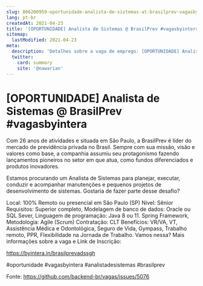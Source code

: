 ```yaml
---
slug: 866200959-oportunidade-analista-de-sistemas-at-brasilprev-vagasbyintera
lang: pt-br
createdAt: 2021-04-23
title: '[OPORTUNIDADE] Analista de Sistemas @ BrasilPrev #vagasbyintera - Vaga de Emprego'
sitemap:
  lastModified: 2021-04-23
meta:
  description: 'Detalhes sobre a vaga de emprego: [OPORTUNIDADE] Analista de Sistemas @ BrasilPrev #vagasbyintera'
  twitter:
    card: summary
    site: '@nawarian'
---
```


# [OPORTUNIDADE] Analista de Sistemas @ BrasilPrev #vagasbyintera

Com 26 anos de atividades e situada em São Paulo, a BrasilPrev é líder do mercado de previdência privada no Brasil. Sempre com sua missão, visão e valores como base, a companhia assumiu seu protagonismo fazendo lançamentos pioneiros no setor em que atua, como fundos diferenciados e produtos inovadores. 

Estamos procurando um Analista de Sistemas para planejar, executar, conduzir e acompanhar manutenções e pequenos projetos de desenvolvimento de sistemas. Gostaria de fazer parte desse desafio?

Local:  100% Remoto ou presencial em São Paulo (SP)
Nível: Sênior
Requisitos: Superior completo, Modelagem de banco de dados: Oracle ou SQL Sever, Linguagem de programação: Java 8 ou 11. Spring Framework, Metodologia: Agile (Scrum)
Contratação: CLT
Benefícios: VR/VA, VT, Assistência Médica e Odontológica, Seguro de Vida, Gympass, Trabalho remoto, PPR, Flexibilidade na Jornada de Trabalho.
Vamos nessa? Mais informações sobre a vaga e Link de Inscrição:

https://byintera.in/brasilprevadssgh

#oportunidade #vagasbyintera #analistadesistemas #brasilprev

Fonte: https://github.com/backend-br/vagas/issues/5076